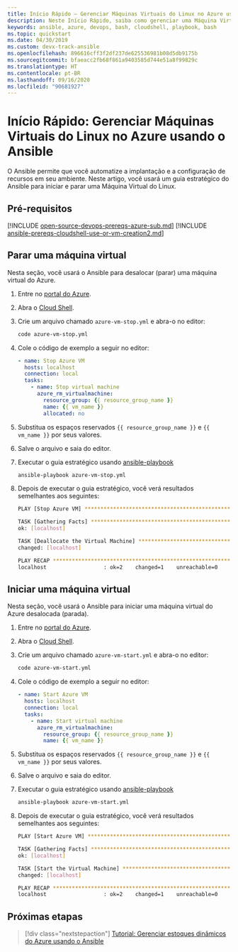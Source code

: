 ```yaml
---
title: Início Rápido – Gerenciar Máquinas Virtuais do Linux no Azure usando o Ansible
description: Neste Início Rápido, saiba como gerenciar uma Máquina Virtual do Linux no Azure usando o Ansible
keywords: ansible, azure, devops, bash, cloudshell, playbook, bash
ms.topic: quickstart
ms.date: 04/30/2019
ms.custom: devx-track-ansible
ms.openlocfilehash: 896616cff3f2df237de625536981b08d5db9175b
ms.sourcegitcommit: bfaeacc2fb68f861a9403585d744e51a8f99829c
ms.translationtype: HT
ms.contentlocale: pt-BR
ms.lasthandoff: 09/16/2020
ms.locfileid: "90681927"
---
```

# <a name="quickstart-manage-linux-virtual-machines-in-azure-using-ansible"></a>Início Rápido: Gerenciar Máquinas Virtuais do Linux no Azure usando o Ansible

O Ansible permite que você automatize a implantação e a configuração de recursos em seu ambiente. Neste artigo, você usará um guia estratégico do Ansible para iniciar e parar uma Máquina Virtual do Linux. 

## <a name="prerequisites"></a>Pré-requisitos

[!INCLUDE [open-source-devops-prereqs-azure-sub.md](../includes/open-source-devops-prereqs-azure-subscription.md)]
[!INCLUDE [ansible-prereqs-cloudshell-use-or-vm-creation2.md](includes/ansible-prereqs-cloudshell-use-or-vm-creation2.md)]

## <a name="stop-a-virtual-machine"></a>Parar uma máquina virtual

Nesta seção, você usará o Ansible para desalocar (parar) uma máquina virtual do Azure.

1. Entre no [portal do Azure](https://go.microsoft.com/fwlink/p/?LinkID=525040).

1. Abra o [Cloud Shell](/azure/cloud-shell/overview).

1. Crie um arquivo chamado `azure-vm-stop.yml` e abra-o no editor:

    ```bash
    code azure-vm-stop.yml
    ```

1. Cole o código de exemplo a seguir no editor:

    ```yaml
    - name: Stop Azure VM
      hosts: localhost
      connection: local
      tasks:
        - name: Stop virtual machine
          azure_rm_virtualmachine:
            resource_group: {{ resource_group_name }}
            name: {{ vm_name }}
            allocated: no
    ```

1. Substitua os espaços reservados `{{ resource_group_name }}` e `{{ vm_name }}` por seus valores.

1. Salve o arquivo e saia do editor.

1. Executar o guia estratégico usando [ansible-playbook](https://docs.ansible.com/ansible/latest/cli/ansible-playbook.html)

    ```bash
    ansible-playbook azure-vm-stop.yml
    ```

1. Depois de executar o guia estratégico, você verá resultados semelhantes aos seguintes:

    ```bash
    PLAY [Stop Azure VM] ********************************************************

    TASK [Gathering Facts] ******************************************************
    ok: [localhost]

    TASK [Deallocate the Virtual Machine] ***************************************
    changed: [localhost]

    PLAY RECAP ******************************************************************
    localhost                  : ok=2    changed=1    unreachable=0    failed=0
    ```

## <a name="start-a-virtual-machine"></a>Iniciar uma máquina virtual

Nesta seção, você usará o Ansible para iniciar uma máquina virtual do Azure desalocada (parada).

1. Entre no [portal do Azure](https://go.microsoft.com/fwlink/p/?LinkID=525040).

1. Abra o [Cloud Shell](/azure/cloud-shell/overview).

1. Crie um arquivo chamado `azure-vm-start.yml` e abra-o no editor:

    ```bash
    code azure-vm-start.yml
    ```

1. Cole o código de exemplo a seguir no editor:

    ```yaml
    - name: Start Azure VM
      hosts: localhost
      connection: local
      tasks:
        - name: Start virtual machine
          azure_rm_virtualmachine:
            resource_group: {{ resource_group_name }}
            name: {{ vm_name }}
    ```

1. Substitua os espaços reservados `{{ resource_group_name }}` e `{{ vm_name }}` por seus valores.

1. Salve o arquivo e saia do editor.

1. Executar o guia estratégico usando [ansible-playbook](https://docs.ansible.com/ansible/latest/cli/ansible-playbook.html)

    ```bash
    ansible-playbook azure-vm-start.yml
    ```

1. Depois de executar o guia estratégico, você verá resultados semelhantes aos seguintes:

    ```bash
    PLAY [Start Azure VM] ********************************************************

    TASK [Gathering Facts] ******************************************************
    ok: [localhost]

    TASK [Start the Virtual Machine] ********************************************
    changed: [localhost]

    PLAY RECAP ******************************************************************
    localhost                  : ok=2    changed=1    unreachable=0    failed=0
    ```

## <a name="next-steps"></a>Próximas etapas

> [!div class="nextstepaction"] 
> [Tutorial: Gerenciar estoques dinâmicos do Azure usando o Ansible](./dynamic-inventory-configure.md)